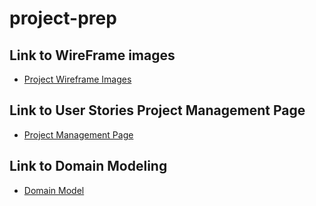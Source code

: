 # project-prep

## Link to WireFrame images
- [Project Wireframe Images](https://github.com/PetsRus/project-prep/tree/main/imgs)

## Link to User Stories Project Management Page
- [Project Management Page](https://github.com/orgs/PetsRus/projects/1)


## Link to Domain Modeling
- [Domain Model](https://github.com/PetsRus/project-prep/tree/main/imgs)



